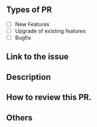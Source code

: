 ## Types of PR

- [ ] New Features
- [ ] Upgrade of existing features
- [ ] Bugfix

## Link to the issue

## Description

## How to review this PR.

## Others
